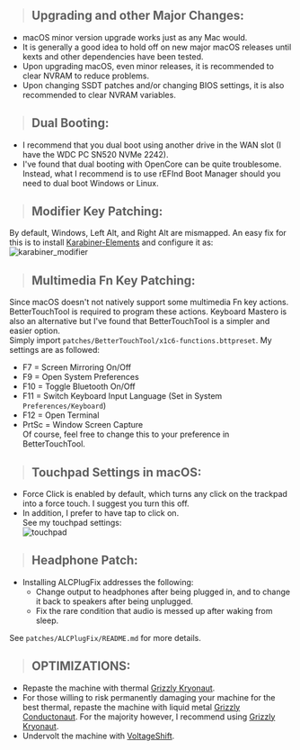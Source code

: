 > ## Upgrading and other Major Changes:

- macOS minor version upgrade works just as any Mac would.
- It is generally a good idea to hold off on new major macOS releases until kexts and other dependencies have been tested.
- Upon upgrading macOS, even minor releases, it is recommended to clear NVRAM to reduce problems.
- Upon changing SSDT patches and/or changing BIOS settings, it is also recommended to clear NVRAM variables.

> ## Dual Booting:

- I recommend that you dual boot using another drive in the WAN slot (I have the WDC PC SN520 NVMe 2242).
- I've found that dual booting with OpenCore can be quite troublesome. Instead, what I recommend is to use rEFInd Boot Manager should you need to dual boot Windows or Linux.

> ## Modifier Key Patching:

By default, Windows, Left Alt, and Right Alt are mismapped. An easy fix for this is to install [Karabiner-Elements](https://karabiner-elements.pqrs.org/) and configure it as:  
![karabiner_modifier](https://github.com/tylernguyen/x1c6-hackintosh/blob/master/docs/assets/img/macOS%20Settings/karabiner_modifier.png)

> ## Multimedia Fn Key Patching:

Since macOS doesn't not natively support some multimedia Fn key actions. BetterTouchTool is required to program these actions. Keyboard Mastero is also an alternative but I've found that BetterTouchTool is a simpler and easier option.  
Simply import `patches/BetterTouchTool/x1c6-functions.bttpreset`. My settings are as followed:

- F7 = Screen Mirroring On/Off
- F9 = Open System Preferences
- F10 = Toggle Bluetooth On/Off
- F11 = Switch Keyboard Input Language (Set in System `Preferences/Keyboard`)
- F12 = Open Terminal
- PrtSc = Window Screen Capture  
  Of course, feel free to change this to your preference in BetterTouchTool.

> ## Touchpad Settings in macOS:

- Force Click is enabled by default, which turns any click on the trackpad into a force touch. I suggest you turn this off.
- In addition, I prefer to have tap to click on.  
  See my touchpad settings:  
  ![touchpad](https://github.com/tylernguyen/x1c6-hackintosh/blob/master/docs/assets/img/macOS%20Settings/touchpad.png)

> ## Headphone Patch:

- Installing ALCPlugFix addresses the following:
  - Change output to headphones after being plugged in, and to change it back to speakers after being unplugged.
  - Fix the rare condition that audio is messed up after waking from sleep.

See `patches/ALCPlugFix/README.md` for more details.

> ## OPTIMIZATIONS:

- Repaste the machine with thermal [Grizzly Kryonaut](https://www.thermal-grizzly.com/en/products/16-kryonaut-en).  
- For those willing to risk permanently damaging your machine for the best thermal, repaste the machine with liquid metal [Grizzly Conductonaut](https://www.thermal-grizzly.com/produkte/25-conductonaut).  For the majority however, I recommend using [Grizzly Kryonaut](https://www.thermal-grizzly.com/en/products/16-kryonaut-en).  
- Undervolt the machine with [VoltageShift](https://github.com/sicreative/VoltageShift).  